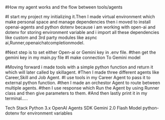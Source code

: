 #How my agent works and the flow between tools/agents

#I start my project my initializing it.Then I made virtual environment which make personal space and manage dependencies then i moved to install openai-agents and python dotenv because i am working with open-ai and dotenv for storing environment variable and i import all these dependencies like custom and 3rd party modules like async ai,Runner,openaichatcompletionmodel.

#Next step is to set either Open-ai or Gemini key in .env file.
#then get the gemini key in my main.py file
#I make connection To Gemini model 

#Moving forward i made tools with a simple python function and return it which will later called by skillagent.
#Then I made three different agents like Career,Skill and Job Agent.
#I use tools in my Career Agent to pass it to external python function.
#then I made an orchestor Agent to route between multiple agents.
#then I use response which Run the Agent by using Runner class and then give parameters to them.
#And then lastly print it in my terminal.....

Tech Stack
Python 3.x
OpenAI Agents SDK
Gemini 2.0 Flash Model
python-dotenv for environment variables

